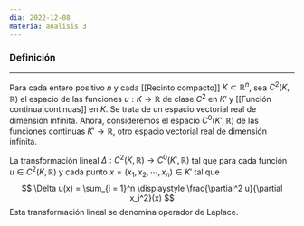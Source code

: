 ```yaml
---
dia: 2022-12-08
materia: analisis 3
---
```

### Definición
---
Para cada entero positivo $n$ y cada [[Recinto compacto]] $K \subset \mathbb{R}^n$, sea $C^2(K, \mathbb R)$ el espacio de las funciones $u : K \to \mathbb R$ de clase $C^2$ en $K'$ y [[Función continua|continuas]] en $K$. Se trata de un espacio vectorial real de dimensión infinita. Ahora, consideremos el espacio $C^0(K', \mathbb R)$ de las funciones continuas $K' \to \mathbb R$, otro espacio vectorial real de dimensión infinita.

La transformación lineal $\Delta : C^2(K, \mathbb R) \to C^0(K', \mathbb R)$ tal que para cada función $u \in C^2(K, \mathbb R)$ y cada punto $x = \left( x_1, x_2, \cdots, x_n \right) \in K'$ tal que $$ \Delta u(x) = \sum_{i = 1}^n \displaystyle \frac{\partial^2 u}{\partial x_i^2}(x) $$
Esta transformación lineal se denomina operador de Laplace. 